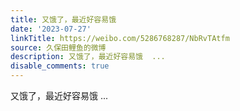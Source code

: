 ```yaml
---
title: 又饿了，最近好容易饿
date: '2023-07-27'
linkTitle: https://weibo.com/5286768287/NbRvTAtfm
source: 久保田鲤鱼的微博
description: 又饿了，最近好容易饿  ...
disable_comments: true
---
```

又饿了，最近好容易饿  ...